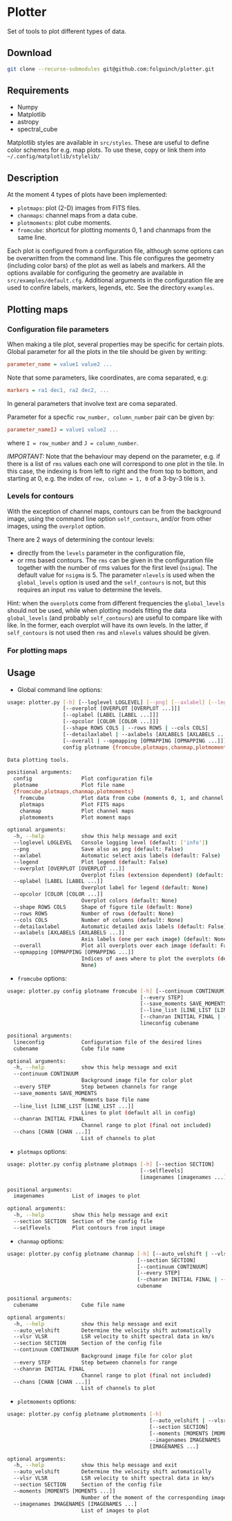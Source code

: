 # Plotter

Set of tools to plot different types of data.

## Download

```bash
git clone --recurse-submodules git@github.com:folguinch/plotter.git
```

## Requirements

- Numpy
- Matplotlib
- astropy
- spectral_cube

Matplotlib styles are available in `src/styles`. These are useful to define 
color schemes for e.g. map plots. To use these, copy or link them into
`~/.config/matplotlib/stylelib/`

## Description

At the moment 4 types of plots have been implemented:
- `plotmaps`: plot (2-D) images from FITS files.
- `chanmaps`: channel maps from a data cube.
- `plotmoments`: plot cube moments.
- `fromcube`: shortcut for plotting moments 0, 1 and chanmaps from the same line.

Each plot is configured from a configuration file, although some options can be
overwritten from the command line. This file configures the geometry (including 
color bars) of the plot as well as labels and markers. All the options available 
for configuring the geometry are available in `src/examples/default.cfg`. 
Additional arguments in the configuration file are used to confire labels, 
markers, legends, etc. See the directory `examples`.

## Plotting maps

### Configuration file parameters

When making a tile plot, several properties may be specific for certain plots. 
Global parameter for all the plots in the tile should be given by writing:
```INI
parameter_name = value1 value2 ...
```
Note that some parameters, like coordinates, are coma separated, e.g:
```INI
markers = ra1 dec1, ra2 dec2, ...
```
In general parameters that involve text are coma separated.

Parameter for a specfic `row_number, column_number` pair can be given by:
```INI
parameter_nameIJ = value1 value2 ...
```
where `I = row_number` and `J = column_number`.

*IMPORTANT:* Note that the behaviour may depend on the parameter, e.g. if 
there is a list of `rms` values each one will correspond to one plot in the 
tile. In this case, the indexing is from left to right and the from top to 
bottom, and starting at 0, e.g. the index of `row, column = 1, 0` of a 
3-by-3 tile is `3`.

### Levels for contours

With the exception of channel maps, contours can be from the background image,
using the command line option `self_contours`, and/or from other images, using 
the `overplot` option.

There are 2 ways of determining the contour levels:
- directly from the `levels` parameter in the configuration file,
- or rms based contours. 
The `rms` can be given in the configuration file together with the number of 
rms values for the first level (`nsigma`). The default value for `nsigma` is 5.
The parameter `nlevels` is used when the `global_levels` option is used and the 
`self_contours` is not, but this requires an input `rms` value to determine the 
levels.  

Hint: when the `overplot`s come from different frequencies the `global_levels` 
should not be used, while when plotting models fitting the data `global_levels`
(and probably `self_contours`) are useful to compare like with like. In the 
former, each overplot will have its own levels. In the latter, if 
`self_contours` is not used then `rms` and `nlevels` values should be given.

### For plotting maps

## Usage

- Global command line options:

```bash
usage: plotter.py [-h] [--loglevel LOGLEVEL] [--png] [--axlabel] [--legend]
                  [--overplot [OVERPLOT [OVERPLOT ...]]]
                  [--oplabel [LABEL [LABEL ...]]]
                  [--opcolor [COLOR [COLOR ...]]]
                  [--shape ROWS COLS | --rows ROWS | --cols COLS]
                  [--detailaxlabel | --axlabels [AXLABELS [AXLABELS ...]]]
                  [--overall | --opmapping [OPMAPPING [OPMAPPING ...]]]
                  config plotname {fromcube,plotmaps,chanmap,plotmoments} ...

Data plotting tools.

positional arguments:
  config                Plot configuration file
  plotname              Plot file name
  {fromcube,plotmaps,chanmap,plotmoments}
    fromcube            Plot data from cube (moments 0, 1, and channel maps)
    plotmaps            Plot FITS maps
    chanmap             Plot channel maps
    plotmoments         Plot moment maps

optional arguments:
  -h, --help            show this help message and exit
  --loglevel LOGLEVEL   Console logging level (default: ['info'])
  --png                 Save also as png (default: False)
  --axlabel             Automatic select axis labels (default: False)
  --legend              Plot legend (default: False)
  --overplot [OVERPLOT [OVERPLOT ...]]
                        Overplot files (extension dependent) (default: None)
  --oplabel [LABEL [LABEL ...]]
                        Overplot label for legend (default: None)
  --opcolor [COLOR [COLOR ...]]
                        Overplot colors (default: None)
  --shape ROWS COLS     Shape of figure tile (default: None)
  --rows ROWS           Number of rows (default: None)
  --cols COLS           Number of columns (default: None)
  --detailaxlabel       Automatic detailed axis labels (default: False)
  --axlabels [AXLABELS [AXLABELS ...]]
                        Axis labels (one per each image) (default: None)
  --overall             Plot all overplots over each image (default: False)
  --opmapping [OPMAPPING [OPMAPPING ...]]
                        Indices of axes where to plot the overplots (default:
                        None)
```

- `fromcube` options:

``` bash
usage: plotter.py config plotname fromcube [-h] [--continuum CONTINUUM]
                                           [--every STEP]
                                           [--save_moments SAVE_MOMENTS]
                                           [--line_list [LINE_LIST [LINE_LIST ...]]]
                                           [--chanran INITIAL FINAL | --chans [CHAN [CHAN ...]]]
                                           lineconfig cubename

positional arguments:
  lineconfig            Configuration file of the desired lines
  cubename              Cube file name

optional arguments:
  -h, --help            show this help message and exit
  --continuum CONTINUUM
                        Background image file for color plot
  --every STEP          Step between channels for range
  --save_moments SAVE_MOMENTS
                        Moments base file name
  --line_list [LINE_LIST [LINE_LIST ...]]
                        Lines to plot (default all in config)
  --chanran INITIAL FINAL
                        Channel range to plot (final not included)
  --chans [CHAN [CHAN ...]]
                        List of channels to plot
```

- `plotmaps` options:

```bash
usage: plotter.py config plotname plotmaps [-h] [--section SECTION]
                                           [--selflevels]
                                           [imagenames [imagenames ...]]

positional arguments:
  imagenames         List of images to plot

optional arguments:
  -h, --help         show this help message and exit
  --section SECTION  Section of the config file
  --selflevels       Plot contours from input image
```

- `chanmap` options:

```bash
usage: plotter.py config plotname chanmap [-h] [--auto_velshift | --vlsr VLSR]
                                          [--section SECTION]
                                          [--continuum CONTINUUM]
                                          [--every STEP]
                                          (--chanran INITIAL FINAL | --chans [CHAN [CHAN ...]])
                                          cubename

positional arguments:
  cubename              Cube file name

optional arguments:
  -h, --help            show this help message and exit
  --auto_velshift       Determine the velocity shift automatically
  --vlsr VLSR           LSR velocity to shift spectral data in km/s
  --section SECTION     Section of the config file
  --continuum CONTINUUM
                        Background image file for color plot
  --every STEP          Step between channels for range
  --chanran INITIAL FINAL
                        Channel range to plot (final not included)
  --chans [CHAN [CHAN ...]]
                        List of channels to plot
```

- `plotmoments` options:

```bash
usage: plotter.py config plotname plotmoments [-h]
                                              [--auto_velshift | --vlsr VLSR]
                                              [--section SECTION]
                                              [--moments [MOMENTS [MOMENTS ...]]]
                                              --imagenames IMAGENAMES
                                              [IMAGENAMES ...]

optional arguments:
  -h, --help            show this help message and exit
  --auto_velshift       Determine the velocity shift automatically
  --vlsr VLSR           LSR velocity to shift spectral data in km/s
  --section SECTION     Section of the config file
  --moments [MOMENTS [MOMENTS ...]]
                        Number of the moment of the corresponding image
  --imagenames IMAGENAMES [IMAGENAMES ...]
                        List of images to plot
```
